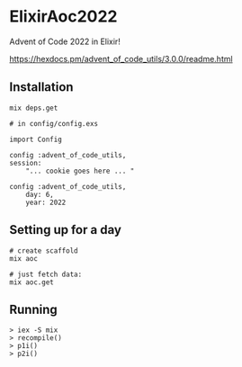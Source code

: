 # ElixirAoc2022

Advent of Code 2022 in Elixir!

https://hexdocs.pm/advent_of_code_utils/3.0.0/readme.html

## Installation

    mix deps.get

    # in config/config.exs

    import Config

    config :advent_of_code_utils,
    session:
        "... cookie goes here ... "

    config :advent_of_code_utils,
        day: 6,
        year: 2022

## Setting up for a day

    # create scaffold
    mix aoc
    
    # just fetch data:
    mix aoc.get

## Running 

    > iex -S mix
    > recompile()
    > p1i()
    > p2i()
